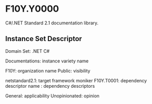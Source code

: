 # F10Y.Y0000
C#/.NET Standard 2.1 documentation library.


## Instance Set Descriptor

Domain Set:
	.NET
	C#

Documentations: instance variety name

F10Y: organization name
Public: visibility

netstandard2.1: target framework moniker
F10Y.T0001: dependency descriptor name
: dependency descriptors

General: applicability
Unopinionated: opinion